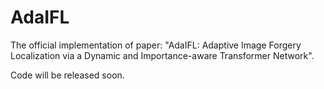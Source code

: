# AdaIFL
The official implementation of paper: "AdaIFL: Adaptive Image Forgery Localization via a Dynamic and Importance-aware Transformer Network".

Code will be released soon.
